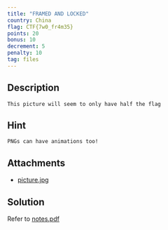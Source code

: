 ```yaml
---
title: "FRAMED AND LOCKED"
country: China
flag: CTF{7w0_fr4m35}
points: 20
bonus: 10
decrement: 5
penalty: 10
tag: files
---
```


## Description

```
This picture will seem to only have half the flag
```

## Hint

```
PNGs can have animations too!
```

## Attachments

- [picture.jpg](picture.jpg)

## Solution

Refer to [notes.pdf](notes.pdf)
